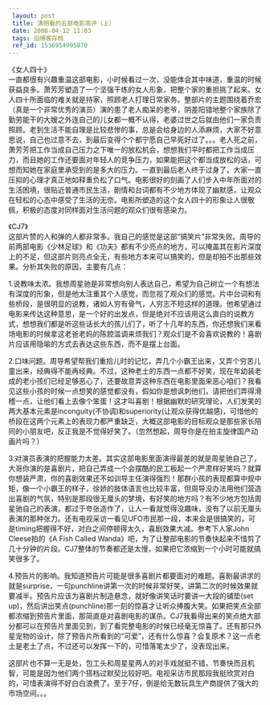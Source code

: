 ```yaml
---
 layout: post
 title: 清明看的五部电影简评（上）
 date: 2008-04-12 11:03
 tags: 旧博客存档
 ref_id: 1536954995870
---
```

《女人四十》  
一直都很有兴趣重温这部电影，小时候看过一次，没能体会其中味道，重温的时候获益良多。萧芳芳塑造了一个坚强干练的女人形象，把整个家的重担挑了起来。女人四十所面临的难关就是持家，照顾老人打理日常家务。整部片的主题围绕着乔宏（真是一个非常优秀的演员）演的患了老人痴呆的老爷，阴差阳错地整个家族除了勤劳能干的大嫂之外连自己的儿女都一概不认得，老婆过世之后就由他们一家负责照顾。老到生活不能自理是比较悲惨的事，总是会给身边的人添麻烦，大家不好意思说，自己也过意不去，到最后变得个个都宁愿自己早死好过了。。。老人死之前，萧芳芳把工作当成自己压力之下唯一的放松机会，想想我们平时都把工作当成压力，而且她的工作还要面对年轻人的竞争压力，如果能把这个都当成放松的话，可想而知她在家庭里承受到的是多大的压力。一直到最后老人终于过身了，大家一直压抑的心理才真正地如释重负松了口气。电影很好的刻画了人们步入中年所面对的生活困境，很贴近普通市民生活，剧情和台词都有不少地方体现了幽默感，让观众在轻松的心态中感受了生活的无奈。电影所塑造的这个女人四十的形象让人很敬佩，积极的态度对同样面对生活问题的观众们很有感染力。

《CJ7》  
这部片赞的人和弹的人都非常多。我自己的感觉是这部“搞笑片”非常失败。周导的前两部电影《少林足球》和《功夫》都有不少亮点的地方，可以掩盖其在影片深度上的不足，但这部片则亮点全无，有些地方本来可以搞笑的，但是却拍不出那些效果。分析其失败的原因，主要有几点：  
  
1.说教味太浓。我想周星驰是非常想向别人表达自己，希望为自己树立一个有想法有深度的形象，但是他太注重其个人感觉，而忽视了观众们的感觉。片中台词和有些桥段，是很明显的说教，诸如人穷有骨气，人穷志不短这样的道理。他希望通过电影来传达这种意思，是一个好的出发点，但是绝对不应该用这么直白的说教方式，想想我们都是听这些话长大的孩儿们了，听了十几年的东西，你还想我们来看场电影的时候拿这老爸老妈的陈腔滥调来烦我们？观众们是不会喜欢说教的！喜剧片应该用隐喻的方式去表达这些东西，而不是摆上台面。  
  
2.口味问题。周导希望帮我们重拾儿时的记忆，弄几个小霸王出来，又弄个穷苦儿童出来，经典得不能再经典。不过，这种老土的东西一点都不好笑，现在年幼装老成的老小孩们已经足够恶心了，还要故意弄这种东西在电影里面来恶心咱们？我看见这些小孩的时候一点想笑的感觉都没有，假如你是想讽刺他们，请把他们弄得滑稽一点，让他们看上去像个笨蛋！这才叫喜剧！根据幽默的研究理论，人们发笑的两大基本元素是inconguity(不协调)和superiority(让观众获得优越感)，可惜他的桥段在这两个元素上的表现力都严重缺乏，大概这部电影的目标观众是那些家长陪同的小朋友吧，反正我是不觉得好笑了。（忽然想起，周导你是在拍主旋律国产动画片吗？）  
  
3.对演员表演的把握能力太差。其实这部电影里面演得最差的就是周星驰自己了，大哥你演的是喜剧片，把自己弄成一个会摆酷的民工板起一个严肃样好笑吗？就算你想装严肃，你的喜剧效果还不如训导主任演得强烈！那群小孩的表现都算中规中矩，像一个小霸王的样子，徐娇的肢体语言也比较丰富，但周导没办法用他们营造出喜剧的气氛，特别是那段很无厘头的梦境，有好笑的地方吗？有不少地方包括周星驰自己的表演，都过于夸张造作了，让人一看就觉得没趣味，没有了以前无厘头表演的那种张力。还有电视采访一看见UFO市民那一段，本来会是很搞笑的，可是timing把握得不好，对白之间停顿得太久，喜剧效果大减。参考下人家John
Cleese拍的《A Fish Called
Wanda》吧，为了让整部电影的节奏快起来不惜剪了几十分钟的片段。CJ7整体的节奏都还是太慢，如果把它浓缩到一个小时可能就搞笑很多了。  
  
4.预告片的影响。我知道预告片可能是很多喜剧片都要面对的难题。喜剧最讲求的就是surprise，一句punchline讲第一次的时候非常好笑，讲第二次的时候效果就要减半。预告片应该为喜剧片制造悬念，就好像讲笑话时要讲一大段的铺垫(set
up)，然后讲出笑点(punchline)那一刻的惊喜才让听众捧腹大笑。如果把笑点全部都浓缩到预告片里面，那简直是对喜剧电影的谋杀。CJ7我看得出来的笑点绝大部分都可以在预告片里面见到，到了看完整电影的时候已经毫无惊喜了。还有那只外星宠物的设计，除了预告片所看到的“可爱”，还有什么惊喜？会复原术？这一点老土是老土了点，不过还可以发挥一下的，可惜落笔太少了，没表现出来。  
  
这部片也不算一无是处，包工头和周星星两人的对手戏就挺不错，节奏快而且机智，可能是因为他们两个搭档过默契比较好吧。电视采访市民那段我挺欣赏对白的，可惜表演得不好白白浪费了。至于7仔，倒是给无数玩具生产商提供了强大的市场空间。。。

